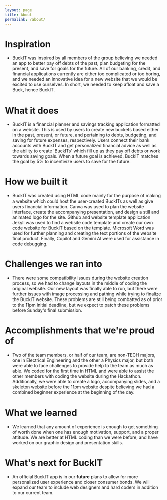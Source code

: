 ```yaml
---
layout: page
title: About
permalink: /about/
---
```


# Inspiration
- BuckIT was inspired by all members of the group believing we needed an app to better pay off debts of the past, plan budgeting for the present, and save for goals for the future. All of our banking, credit, and financial applications currently are either too complicated or too boring, and we needed an innovative idea for a new website that we would be excited to use ourselves. In short, we needed to keep afloat and save a Buck, hence BuckIT.

# What it does
- BuckIT is a financial planner and savings tracking application formatted on a website. This is used by users to create new buckets based either in the past, present, or future, and pertaining to debts, budgeting, and saving for future expenses, respectively. Users connect their bank accounts with BuckIT and get personalized financial advice as well as the ability to create 'BuckITs' which fill up as they pay off debts or work towards saving goals. When a future goal is achieved, BuckIT matches the goal by 5% to incentivize users to save for the future.

# How we built it
- BuckIT was created using HTML code mainly for the purpose of making a website which could host the user-created BuckITs as well as give users financial information. Canva was used to plan the website interface, create the accompanying presentation, and design a still and animated logo for the site. Github and website template application Jekyll was used to find a website code template and create our own code website for BuckIT based on the template. Microsoft Word was used for further planning and creating the text portions of the website final product. Finally, Copilot and Gemini AI were used for assistance in code debugging.

# Challenges we ran into
- There were some compatibility issues during the website creation process, so we had to change layouts in the middle of coding the original website. Our new layout was finally able to run, but there were further issues with image processing and pathing while trying to finalize the BuckIT website. These problems are still being combatted as of prior to the 11pm initial deadline, but we expect to patch these problems before Sunday's final submission.

# Accomplishments that we're proud of
- Two of the team members, or half of our team, are non-TECH majors, one in Electrical Engineering and the other a Physics major, but both were able to face challenges to provide help to the team as much as able. We coded for the first time in HTML and were able to assist the other members with coding the website during the Hackathon. Additionally, we were able to create a logo, accompanying slides, and a skeleton website before the 11pm website despite believing we had a combined beginner experience at the beginning of the day.

# What we learned
- We learned that any amount of experience is enough to get something of worth done when one has enough motivation, support, and a proper attitude. We are better at HTML coding than we were before, and have worked on our graphic design and presentation skills.

# What's next for BuckIT
- An official BuckIT app is in our **future** plans to allow for more personalized user experience and closer consumer bonds. We will expand our team to include web designers and hard coders in addition to our current team.
